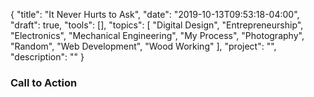 {
    "title": "It Never Hurts to Ask",
    "date": "2019-10-13T09:53:18-04:00",
    "draft": true,
    "tools": [],
    "topics": [
        "Digital Design",
        "Entrepreneurship",
        "Electronics",
        "Mechanical Engineering",
        "My Process",
        "Photography",
        "Random",
        "Web Development",
        "Wood Working"
    ],
    "project": "",
    "description": ""
}

<!-- Templates

{{< youtube id >}} 
{{< figure src="/image/it-never-hurts-to-ask/file.jpg" title="Title" >}}

-->

<!-- What are your three yeses? (Readers should nod their head yes to the headline, subheading, and first sentence.)


-->

<!-- Where to Post


 -->

 <!-- Keywords
 
 -->

<!-- Brainstorm


 -->



### Call to Action

